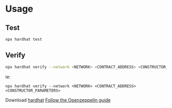# Usage

## Test

```sh
npx hardhat test
```

## Verify

```sh
npx hardhat verify --network <NETWORK> <CONTRACT_ADDRESS> <CONSTRUCTOR_PARAMETERS>
```
ie:
```
npx hardhat verify --network <NETWORK> <CONTRACT_ADDRESS> <CONSTRUCTOR_PARAMETERS>
```

Download [hardhat](https://hardhat.org/)
[Follow the Openzeppelin guide](https://forum.openzeppelin.com/t/openzeppelin-upgrades-step-by-step-tutorial-for-hardhat/3580)
